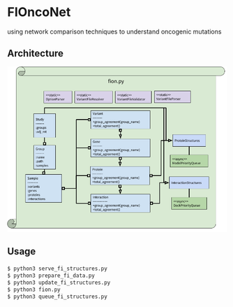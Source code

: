 # FIOncoNet
using network comparison techniques to understand oncogenic mutations

## Architecture
![FIOncoNet Architecture](doc/vis/Architecture.png)

## Usage
```
$ python3 serve_fi_structures.py
$ python3 prepare_fi_data.py
$ python3 update_fi_structures.py
$ python3 fion.py
$ python3 queue_fi_structures.py
```
